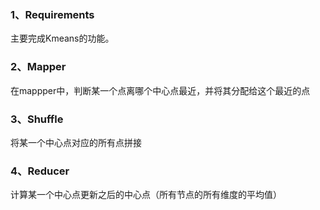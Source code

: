 ### 1、Requirements
主要完成Kmeans的功能。


### 2、Mapper
在mappper中，判断某一个点离哪个中心点最近，并将其分配给这个最近的点

### 3、Shuffle
将某一个中心点对应的所有点拼接

### 4、Reducer
计算某一个中心点更新之后的中心点（所有节点的所有维度的平均值）


